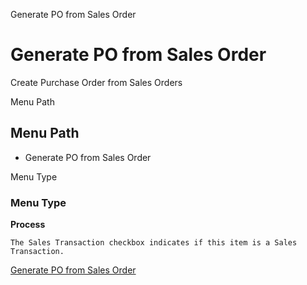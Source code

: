 
Generate PO from Sales Order
# Generate PO from Sales Order


Create Purchase Order from Sales Orders

Menu Path
## Menu Path



- Generate PO from Sales Order

Menu Type
### Menu Type

**Process**

```
The Sales Transaction checkbox indicates if this item is a Sales Transaction.
```

[Generate PO from Sales Order](functional-guide/process/process-c_order-po_create.md)